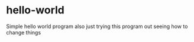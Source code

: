 # hello-world
Simple hello world program
also just trying this program out seeing how to change things

